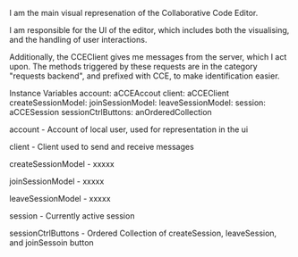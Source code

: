 I am the main visual represenation of the Collaborative Code Editor.

I am responsible for the UI of the editor, which includes both the visualising, and the handling of user interactions.

Additionally, the CCEClient gives me messages from the server, which I act upon.
The methods triggered by these requests are in the category "requests backend", and prefixed with CCE, to make identification easier.


Instance Variables
	account:		aCCEAccout
	client:		aCCEClient
	createSessionModel:		<Object>
	joinSessionModel:		<Object>
	leaveSessionModel:		<Object>
	session:		aCCESession
	sessionCtrlButtons:		anOrderedCollection

account
	- Account of local user, used for representation in the ui

client
	- Client used to send and receive messages

createSessionModel
	- xxxxx

joinSessionModel
	- xxxxx

leaveSessionModel
	- xxxxx

session
	- Currently active session

sessionCtrlButtons
	- Ordered Collection of createSession, leaveSession, and joinSessoin button
